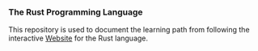 ### The Rust Programming Language

This repository is used to document the learning path from following the interactive [Website](https://rust-book.cs.brown.edu/) for the Rust language.